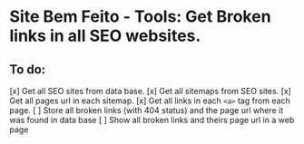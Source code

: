 # Site Bem Feito - Tools: Get Broken links in all SEO websites.

## To do:

[x] Get all SEO sites from data base. 
[x] Get all sitemaps from SEO sites.
[x] Get all pages url in each sitemap.
[x] Get all links in each ```<a>``` tag from each page.
[ ] Store all broken links (with 404 status) and the page url where it was found in data base
[ ] Show all broken links and theirs page url in a web page  
